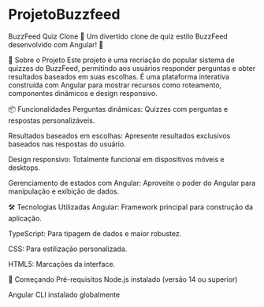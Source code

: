 # ProjetoBuzzfeed

BuzzFeed Quiz Clone 🎯
Um divertido clone de quiz estilo BuzzFeed desenvolvido com Angular! 🚀

📝 Sobre o Projeto
Este projeto é uma recriação do popular sistema de quizzes do BuzzFeed, permitindo aos usuários responder perguntas e obter resultados baseados em suas escolhas. É uma plataforma interativa construída com Angular para mostrar recursos como roteamento, componentes dinâmicos e design responsivo.

📦 Funcionalidades
Perguntas dinâmicas: Quizzes com perguntas e respostas personalizáveis.

Resultados baseados em escolhas: Apresente resultados exclusivos baseados nas respostas do usuário.

Design responsivo: Totalmente funcional em dispositivos móveis e desktops.

Gerenciamento de estados com Angular: Aproveite o poder do Angular para manipulação e exibição de dados.

🛠️ Tecnologias Utilizadas
Angular: Framework principal para construção da aplicação.

TypeScript: Para tipagem de dados e maior robustez.

CSS: Para estilização personalizada.

HTML5: Marcações da interface.

🛫 Começando
Pré-requisitos
Node.js instalado (versão 14 ou superior)

Angular CLI instalado globalmente
